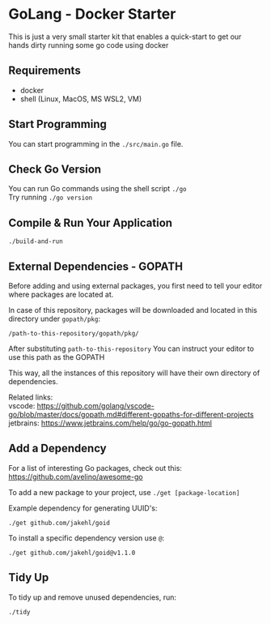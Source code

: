 # GoLang - Docker Starter

This is just a very small starter kit that enables 
a quick-start to get our hands dirty 
running some go code using docker

## Requirements

- docker
- shell (Linux, MacOS, MS WSL2, VM)

## Start Programming

You can start programming in the `./src/main.go` file.

## Check Go Version

You can run Go commands using the shell script `./go`  
Try running `./go version`

## Compile & Run Your Application

```
./build-and-run
```

## External Dependencies - GOPATH

Before adding and using external packages, you first need to tell your editor where packages are located at.  

In case of this repository, packages will be downloaded and located in this directory under `gopath/pkg`:  
```
/path-to-this-repository/gopath/pkg/
```
After substituting `path-to-this-repository` You can instruct your editor to use this path as the GOPATH  

This way, all the instances of this repository will have their own directory of dependencies.

Related links:  
vscode: https://github.com/golang/vscode-go/blob/master/docs/gopath.md#different-gopaths-for-different-projects  
jetbrains: https://www.jetbrains.com/help/go/go-gopath.html

## Add a Dependency

For a list of interesting Go packages, check out this:  
https://github.com/avelino/awesome-go

To add a new package to your project, use `./get [package-location]`  

Example dependency for generating UUID's:
```
./get github.com/jakehl/goid
```

To install a specific dependency version use `@`:  
```
./get github.com/jakehl/goid@v1.1.0
```

## Tidy Up

To tidy up and remove unused dependencies, run:  
```
./tidy
```
